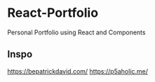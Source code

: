 # React-Portfolio
Personal Portfolio using React and Components

## Inspo
https://bepatrickdavid.com/
https://p5aholic.me/